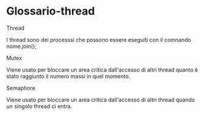 # Glossario-thread

Thread

I thread sono dei processsi che possono essere eseguiti con il comnando nome.join();


Mutex

Viene usato per bloccare un area critica dall'accesso di altri thread quanto è stato raggiunto il numero massi in quel momento.

Semaphore

Viene usato per bloccare un area critica dall'accesso di altri thread quando un singolo thread ci entra.
